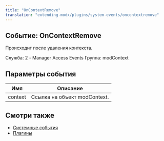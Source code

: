 ```yaml
---
title: "OnContextRemove"
translation: "extending-modx/plugins/system-events/oncontextremove"
---
```


## Событие: OnContextRemove

Происходит после удаления контекста.

Служба: 2 - Manager Access Events
Группа: modContext

## Параметры события

| Имя     | Описание                     |
| ------- | ---------------------------- |
| context | Ссылка на объект modContext. |

## Смотри также

- [Системные события](extending-modx/plugins/system-events "Системные события")
- [Плагины](extending-modx/plugins "Плагины")
